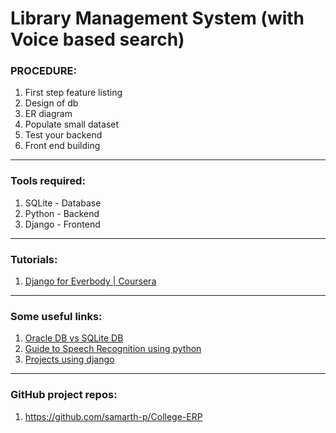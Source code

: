 # Library Management System (with Voice based search)

### PROCEDURE:
1. First step feature listing
2. Design of db
3. ER diagram
4. Populate small dataset
5. Test your backend
5. Front end building
***
### Tools required:
1. SQLite - Database
2. Python - Backend
3. Django - Frontend
***
### Tutorials:
1. [Django for Everbody | Coursera](https://www.coursera.org/specializations/django?utm_campaign=email-coursera-blast-july-20-django-for-everybody&utm_content=email&utm_medium=institutions&utm_source=umich)
***
### Some useful links:
1. [Oracle DB vs SQLite DB](https://db-engines.com/en/system/Oracle%3BSQLite)
2. [Guide to Speech Recognition using python](https://realpython.com/python-speech-recognition/)
3. [Projects using django](https://data-flair.training/blogs/django-project-ideas/)
***
### GitHub project repos:
1. https://github.com/samarth-p/College-ERP
